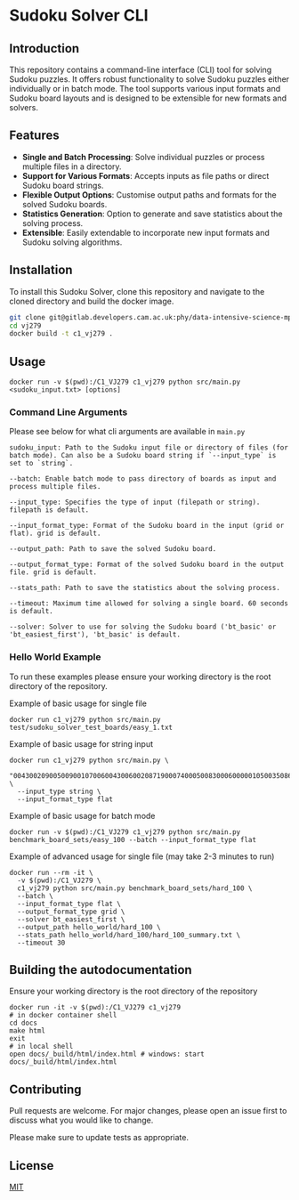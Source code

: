 # Sudoku Solver CLI

## Introduction

This repository contains a command-line interface (CLI) tool for solving Sudoku puzzles. It offers robust functionality to solve Sudoku puzzles either individually or in batch mode. The tool supports various input formats and Sudoku board layouts and is designed to be extensible for new formats and solvers.

## Features

- **Single and Batch Processing**: Solve individual puzzles or process multiple files in a directory.
- **Support for Various Formats**: Accepts inputs as file paths or direct Sudoku board strings.
- **Flexible Output Options**: Customise output paths and formats for the solved Sudoku boards.
- **Statistics Generation**: Option to generate and save statistics about the solving process.
- **Extensible**: Easily extendable to incorporate new input formats and Sudoku solving algorithms.

## Installation

To install this Sudoku Solver, clone this repository and navigate to the cloned directory and build the docker image.

```bash
git clone git@gitlab.developers.cam.ac.uk:phy/data-intensive-science-mphil/c1_assessment/vj279.git
cd vj279
docker build -t c1_vj279 .
```

## Usage
```
docker run -v $(pwd):/C1_VJ279 c1_vj279 python src/main.py <sudoku_input.txt> [options]
```

### Command Line Arguments
Please see below for what cli arguments are available in `main.py`

```
sudoku_input: Path to the Sudoku input file or directory of files (for batch mode). Can also be a Sudoku board string if `--input_type` is set to `string`.

--batch: Enable batch mode to pass directory of boards as input and process multiple files.

--input_type: Specifies the type of input (filepath or string). filepath is default.

--input_format_type: Format of the Sudoku board in the input (grid or flat). grid is default.

--output_path: Path to save the solved Sudoku board.

--output_format_type: Format of the solved Sudoku board in the output file. grid is default.

--stats_path: Path to save the statistics about the solving process.

--timeout: Maximum time allowed for solving a single board. 60 seconds is default.

--solver: Solver to use for solving the Sudoku board ('bt_basic' or 'bt_easiest_first'), 'bt_basic' is default.
```

### Hello World Example
To run these examples please ensure your working directory is the root directory of the repository.

Example of basic usage for single file
```
docker run c1_vj279 python src/main.py test/sudoku_solver_test_boards/easy_1.txt
```

Example of basic usage for string input

```
docker run c1_vj279 python src/main.py \
  "004300209005009001070060043006002087190007400050083000600000105003508690042910300" \
  --input_type string \
  --input_format_type flat
```

Example of basic usage for batch mode

```
docker run -v $(pwd):/C1_VJ279 c1_vj279 python src/main.py benchmark_board_sets/easy_100 --batch --input_format_type flat
```

Example of advanced usage for single file (may take 2-3 minutes to run)
```
docker run --rm -it \
  -v $(pwd):/C1_VJ279 \
  c1_vj279 python src/main.py benchmark_board_sets/hard_100 \
  --batch \
  --input_format_type flat \
  --output_format_type grid \
  --solver bt_easiest_first \
  --output_path hello_world/hard_100 \
  --stats_path hello_world/hard_100/hard_100_summary.txt \
  --timeout 30
```

## Building the autodocumentation
Ensure your working directory is the root directory of the repository
```
docker run -it -v $(pwd):/C1_VJ279 c1_vj279
# in docker container shell
cd docs
make html
exit
# in local shell
open docs/_build/html/index.html # windows: start docs/_build/html/index.html
```


## Contributing

Pull requests are welcome. For major changes, please open an issue first
to discuss what you would like to change.

Please make sure to update tests as appropriate.

## License

[MIT](https://choosealicense.com/licenses/mit/)
